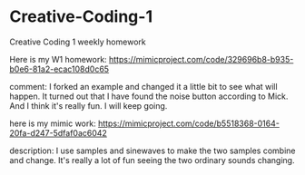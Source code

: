# Creative-Coding-1
Creative Coding 1 weekly homework




Here is my W1 homework:
https://mimicproject.com/code/329696b8-b935-b0e6-81a2-ecac108d0c65

comment:
I forked an example and changed it a little bit to see what will happen.
It turned out that I have found the noise button according to Mick. And I think it's really fun.
I will keep going.




here is my mimic work:
https://mimicproject.com/code/b5518368-0164-20fa-d247-5dfaf0ac6042


description:
I use samples and sinewaves to make the two samples combine and change. It's really a lot of fun
seeing the two ordinary sounds changing.
